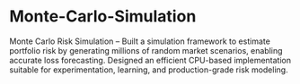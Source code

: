 # Monte-Carlo-Simulation
Monte Carlo Risk Simulation – Built a simulation framework to estimate portfolio risk by generating millions of random market scenarios, enabling accurate loss forecasting. Designed an efficient CPU-based implementation suitable for experimentation, learning, and production-grade risk modeling.
